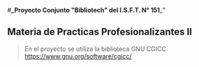 #**_Proyecto Conjunto "Bibliotech" del I.S.F.T. N° 151**_"
## Materia de Practicas Profesionalizantes II 
> En el proyecto se utiliza la biblioteca GNU CGICC https://www.gnu.org/software/cgicc/

